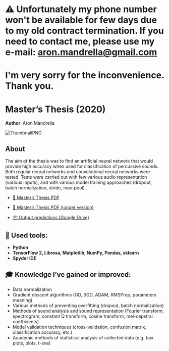 # ⚠️ Unfortunately my phone number won't be available for few days due to my old contract termination. If you need to contact me, please use my e-mail: aron.mandrella@gmail.com
# I'm very sorry for the inconvenience. Thank you.   

# Master’s Thesis (2020)

**Author**: Aron Mandrella

![ThumbnailPNG](https://raw.githubusercontent.com/aronmandrella/MastersThesis/main/GitHub_Thumbnail.png)

## About

The aim of the thesis was to find an artificial neural network that would provide high accuracy when used for classification of percussive sounds. Both regular neural networks and convolutional neural networks were tested. Tests were carried out with few various audio representation (various inputs), and with various model training approaches (dropout, batch normalization, stride, max-pool).

* [📜 Master’s Thesis PDF](https://github.com/aronmandrella/MastersThesis/raw/main/AMandrella%20-%20Praca%20Magisterska.pdf)

* [📜 Master’s Thesis PDF (longer version)](https://github.com/aronmandrella/MastersThesis/raw/main/AMandrella%20-%20Praca%20Magisterska%20(D%C5%82uga%20wersja).pdf)

* [📦 Output predictions (Google Drive)](https://drive.google.com/drive/folders/1CWwUyckJevgqcemdiRQTdpQhYnwwuz_g?usp=sharing)

## 🧰 Used tools:
* **Python**
* **TensorFlow 2, Librosa, Matplotlib, NumPy, Pandas, sklearn**
* **Spyder IDE**

## 🎓 Knowledge I’ve gained or improved:
* Data normalization
* Gradient descent algorithms (GD, SGD, ADAM, RMSProp, parameters meaning)
* Various methods of preventing overfitting (dropout, batch normalization)
* Methods of sound analysis and sound representation (Fourier transform, spectrogram, constant Q transform, cosine transform, mel-cepstral coefficients)
* Model validation techniques (cross-validation, confusion matrix, classification accuracy, etc.)
* Academic methods of statistical analysis of collected data (e.g. box plots, plots, t-sne)

